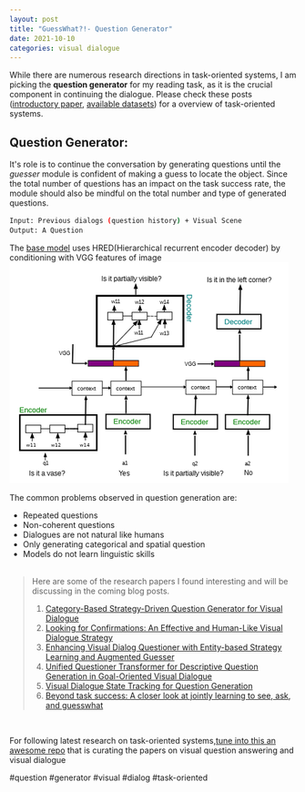 ```yaml
---
layout: post
title: "GuessWhat?!- Question Generator"
date: 2021-10-10
categories: visual dialogue
---
```


While there are numerous research directions in task-oriented systems, I am picking the **question generator** for my reading task, as it is the crucial component in continuing the dialogue. Please check these posts ([introductory paper](https://sodhinchu.github.io/2021/10/01/guesswhat-baselines/), [available datasets](https://sodhinchu.github.io/2021/09/29/guesswhat-datasets(2)/)) for a overview of task-oriented systems.

## Question Generator:
It's role is to continue the conversation by generating questions until the *guesser* module is confident of making a guess to locate the object. Since the total number of questions has an impact on the task success rate, the module should also be mindful on the total number and type of generated questions.<br/>
```bash
Input: Previous dialogs (question history) + Visual Scene
Output: A Question
```
The [base model](https://sodhinchu.github.io/2021/10/01/guesswhat-baselines/) uses HRED(Hierarchical recurrent encoder decoder) by conditioning with VGG features of image<br/>
 ![Question Generator Model](/images/base_model_qgen.png)
 
 

The common problems observed in question generation are:<br/>
- Repeated questions
- Non-coherent questions
- Dialogues are not natural like humans
- Only generating categorical and spatial question
- Models do not learn linguistic skills<br/><br/>



> Here are some of the research papers I found interesting and will be discussing in the coming blog posts.<br/>
>
> 1. [Category-Based Strategy-Driven Question Generator for Visual Dialogue](https://aclanthology.org/2021.ccl-1.89.pdf)
> 2. [Looking for Confirmations: An Effective and Human-Like Visual Dialogue Strategy](https://arxiv.org/abs/2109.05312)
> 3. [Enhancing Visual Dialog Questioner with Entity-based Strategy Learning and Augmented Guesser](https://arxiv.org/pdf/2109.02297.pdf)
> 4. [Unified Questioner Transformer for Descriptive Question Generation in Goal-Oriented Visual Dialogue](https://arxiv.org/pdf/2106.15550.pdf)
> 5. [Visual Dialogue State Tracking for Question Generation](https://arxiv.org/pdf/1911.07928.pdf)
> 6. [Beyond task success: A closer look at jointly learning to see, ask, and guesswhat](https://arxiv.org/pdf/1809.03408.pdf)


<br/>

For following latest research on task-oriented systems,[tune into this an awesome repo](https://github.com/jokieleung/awesome-visual-question-answering) that is curating the papers on visual question answering and visual dialogue

#question #generator #visual #dialog #task-oriented
